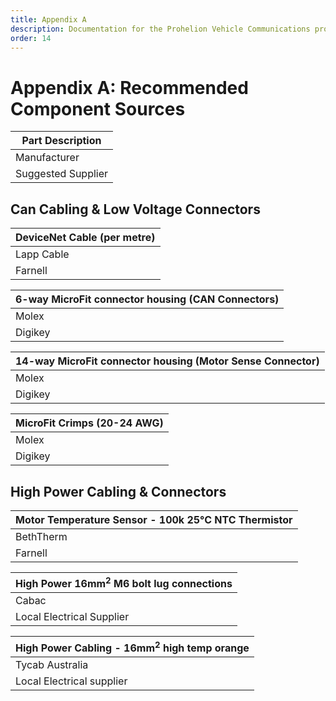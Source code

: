 ```yaml
---
title: Appendix A
description: Documentation for the Prohelion Vehicle Communications protocol
order: 14
---
```


# Appendix A: Recommended Component Sources

| <strong>Part Description</strong> |       
|-----------------------------------|
| Manufacturer                      | Manafacturer Part Number |
| Suggested Supplier                | Supplier Part Number     |

## Can Cabling & Low Voltage Connectors

| <strong>DeviceNet Cable (per metre)</strong> |      
|----------------------------------------------|
| Lapp Cable                                   | 2170343  |
| Farnell                                      | 161-7915 |

| <strong>6-way MicroFit connector housing (CAN Connectors)</strong>       
|----------------------------------------------------|
| Molex | 43025-0600 |
| Digikey | WM1785-ND |

| <strong>14-way MicroFit connector housing (Motor Sense Connector)</strong>       
|----------------------------------------------------|
| Molex | 43025-1400 |
| Digikey | WM2489-ND |

| <strong>MicroFit Crimps (20-24 AWG)</strong>       
|----------------------------------------------------|
| Molex | 43030-0007 |
| Digikey | WM1837-ND |

## High Power Cabling & Connectors

| <strong>Motor Temperature Sensor - 100k 25°C NTC Thermistor</strong>       
|----------------------------------------------------|
| BethTherm | 10KD6A372I |
| Farnell | 970-7298 |

| <strong>High Power 16mm<sup>2</sup> M6 bolt lug connections</strong>       
|----------------------------------------------------|
| Cabac | CAA 16-6 |
| Local Electrical Supplier | - |

| <strong>High Power Cabling - 16mm<sup>2</sup> high temp orange</strong>       
|----------------------------------------------------|
| Tycab Australia | ZDFX151102-OR |
| Local Electrical supplier | - |



